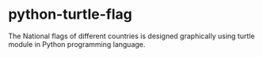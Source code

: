 # python-turtle-flag
 The National flags of different countries is designed graphically using turtle module in Python programming language. 
